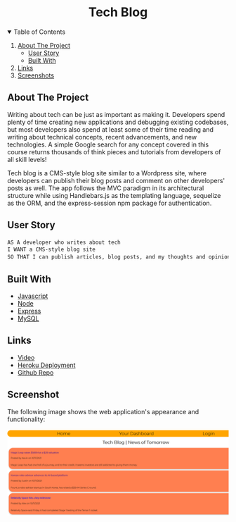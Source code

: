 <h1 align="center">Tech Blog</h1>

<!-- TABLE OF CONTENTS -->
<details open="open">
  <summary>Table of Contents</summary>
  <ol>
    <li>
      <a href="#about-the-project">About The Project</a>
      <ul>
        <li><a href="#user-story">User Story</a></li>
      </ul>
       <ul>
        <li><a href="#built-with">Built With</a></li>
      </ul>
    </li>
    <li>
      <a href="#links">Links</a>
    <li><a href="#screenshot">Screenshots</a></li>
  </ol>
</details>

## About The Project

Writing about tech can be just as important as making it. Developers spend plenty of time creating new applications and debugging existing codebases, but most developers also spend at least some of their time reading and writing about technical concepts, recent advancements, and new technologies. A simple Google search for any concept covered in this course returns thousands of think pieces and tutorials from developers of all skill levels!

Tech blog is a CMS-style blog site similar to a Wordpress site, where developers can publish their blog posts and comment on other developers' posts as well. The app follows the MVC paradigm in its architectural structure while using Handlebars.js as the templating language, sequelize as the ORM, and the express-session npm package for authentication.

## User Story

```md
AS A developer who writes about tech
I WANT a CMS-style blog site
SO THAT I can publish articles, blog posts, and my thoughts and opinions
```

## Built With

- [Javascript](https://www.javascript.com/)
- [Node](https://nodejs.org/en/)
- [Express](https://expressjs.com/)
- [MySQL](https://www.mysql.com/)

## Links

- [Video](https://youtu.be/n5PJSmcfeG8)
- [Heroku Deployment](https://ancient-scrubland-63676.herokuapp.com/)
- [Github Repo](https://github.com/KimShiHyun/Tech-Blog)

## Screenshot

The following image shows the web application's appearance and functionality:

![Web Screenshot](./assets/screenshot1.png)

